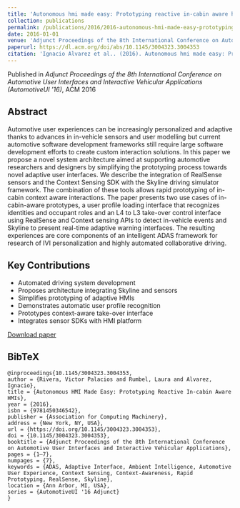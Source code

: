 ```yaml
---
title: 'Autonomous hmi made easy: Prototyping reactive in-cabin aware hmis'
collection: publications
permalink: /publications/2016/2016-autonomous-hmi-made-easy-prototyping-reactive-in-c
date: 2016-01-01
venue: 'Adjunct Proceedings of the 8th International Conference on Automotive User Interfaces and Interactive Vehicular Applications (AutomotiveUI ’16)'
paperurl: https://dl.acm.org/doi/abs/10.1145/3004323.3004353
citation: 'Ignacio Alvarez et al.. (2016). Autonomous hmi made easy: Prototyping reactive in-cabin aware hmis. Adjunct Proceedings of the 8th International Conference on Automotive User Interfaces and Interactive Vehicular Applications (AutomotiveUI ’16).'
---
```


Published in *Adjunct Proceedings of the 8th International Conference on Automotive User Interfaces and Interactive Vehicular Applications (AutomotiveUI ’16)*, ACM 2016

## Abstract

Automotive user experiences can be increasingly personalized and adaptive thanks to advances in in-vehicle sensors and user modelling but current automotive software development frameworks still require large software development efforts to create custom interaction solutions. In this paper we propose a novel system architecture aimed at supporting automotive researchers and designers by simplifying the prototyping process towards novel adaptive user interfaces. We describe the integration of RealSense sensors and the Context Sensing SDK with the Skyline driving simulator framework. The combination of these tools allows rapid prototyping of in-cabin context aware interactions. The paper presents two use cases of in-cabin-aware prototypes, a user profile loading interface that recognizes identities and occupant roles and an L4 to L3 take-over control interface using RealSense and Context sensing APIs to detect in-vehicle events and Skyline to present real-time adaptive warning interfaces. The resulting experiences are core components of an intelligent ADAS framework for research of IVI personalization and highly automated collaborative driving.

## Key Contributions

* Automated driving system development
* Proposes architecture integrating Skyline and sensors
* Simplifies prototyping of adaptive HMIs
* Demonstrates automatic user profile recognition
* Prototypes context-aware take-over interface
* Integrates sensor SDKs with HMI platform

[Download paper](https://dl.acm.org/doi/abs/10.1145/3004323.3004353)

## BibTeX

```
@inproceedings{10.1145/3004323.3004353,
author = {Rivera, Victor Palacios and Rumbel, Laura and Alvarez, Ignacio},
title = {Autonomous HMI Made Easy: Prototyping Reactive In-cabin Aware HMIs},
year = {2016},
isbn = {9781450346542},
publisher = {Association for Computing Machinery},
address = {New York, NY, USA},
url = {https://doi.org/10.1145/3004323.3004353},
doi = {10.1145/3004323.3004353},
booktitle = {Adjunct Proceedings of the 8th International Conference on Automotive User Interfaces and Interactive Vehicular Applications},
pages = {1–7},
numpages = {7},
keywords = {ADAS, Adaptive Interface, Ambient Intelligence, Automotive User Experience, Context Sensing, Context-Awareness, Rapid Prototyping, RealSense, Skyline},
location = {Ann Arbor, MI, USA},
series = {AutomotiveUI '16 Adjunct}
}
```